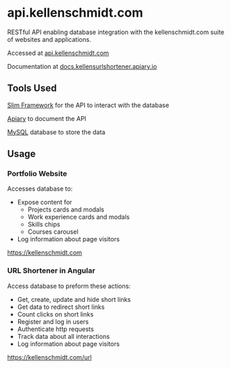 # api.kellenschmidt.com

RESTful API enabling database integration with the kellenschmidt.com suite of websites and applications.

Accessed at [api.kellenschmidt.com](api.kellenschmidt.com)

Documentation at [docs.kellensurlshortener.apiary.io](http://docs.kellensurlshortener.apiary.io)

## Tools Used
[Slim Framework](https://www.slimframework.com/) for the API to interact with the database

[Apiary](https://apiary.io/) to document the API

[MySQL](https://mysql.com) database to store the data

## Usage

### Portfolio Website
Accesses database to:
- Expose content for
    - Projects cards and modals
    - Work experience cards and modals
    - Skills chips
    - Courses carousel
- Log information about page visitors

https://kellenschmidt.com

### URL Shortener in Angular
Access database to preform these actions:
- Get, create, update and hide short links
- Get data to redirect short links
- Count clicks on short links
- Register and log in users
- Authenticate http requests
- Track data about all interactions
- Log information about page visitors

https://kellenschmidt.com/url
